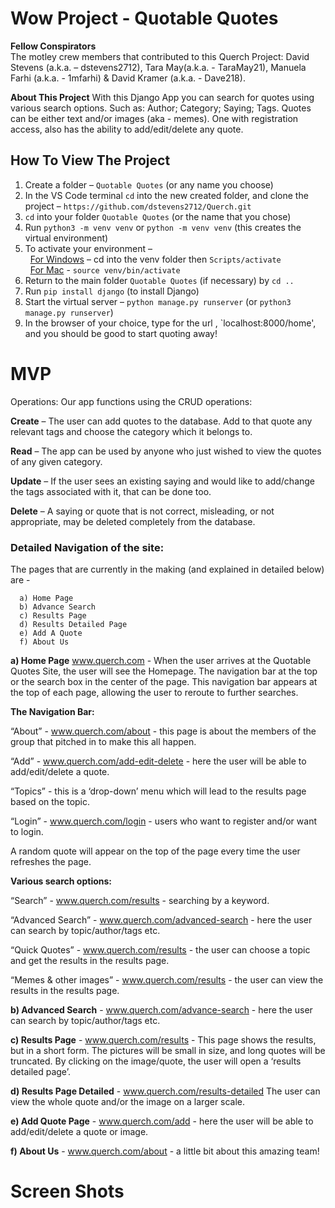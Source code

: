# **Wow Project - Quotable Quotes**

**Fellow Conspirators**<br>
The motley crew members that contributed to this Querch Project: David Stevens (a.k.a. – dstevens2712), Tara May(a.k.a. - TaraMay21), Manuela Farhi (a.k.a. - 1mfarhi)  & David Kramer (a.k.a. - Dave218).<br>

**About This Project**
With this Django App you can search for quotes using various search options.
Such as: Author; Category; Saying; Tags.
Quotes can be either text and/or images (aka - memes).
One with registration access, also has the ability to add/edit/delete any quote.

## **How To View The Project**
1. Create a folder – `Quotable Quotes` (or any name you choose)
2. In the VS Code terminal `cd` into the new created folder, and clone the project –  `https://github.com/dstevens2712/Querch.git`
3. `cd` into your folder `Quotable Quotes` (or the name that you chose)
4. Run `python3 -m venv venv` or `python -m venv venv` (this creates the virtual environment)
5. To activate your environment –<br>
&nbsp;&nbsp;<ins>For Windows</ins> – cd into the venv folder then `Scripts/activate`<br>
&nbsp;&nbsp;<ins>For Mac</ins> - `source venv/bin/activate`
6. Return to the main folder `Quotable Quotes` (if necessary) by `cd ..`
7. Run `pip install django` (to install Django)
8. Start the virtual server – `python manage.py runserver` (or `python3 manage.py runserver`)
9. In the browser of your choice, type for the url , `localhost:8000/home', and you should be good to start quoting away!

# **MVP**


Operations:  Our app functions using the CRUD operations:

**Create** – The user can add quotes to the database. Add to that quote any relevant tags and choose the category which it belongs to.

**Read** – The app can be used by anyone who just wished to view the quotes of any given category.

**Update** – If the user sees an existing saying and would like to add/change the tags associated with it, that can be done too.

**Delete** – A saying or quote that is not correct, misleading, or not appropriate, may be deleted completely from the database.


### **Detailed Navigation of the site:**
The pages that are currently in the making (and explained in detailed below) are - 

      a) Home Page
      b) Advance Search
      c) Results Page
      d) Results Detailed Page 
      e) Add A Quote 
      f) About Us 


**a) Home Page** www.querch.com - When the user arrives at the Quotable Quotes Site, the user will see the Homepage. The navigation bar at the top or the search box in the center of the page. This navigation bar appears at the top of each page, allowing the user to reroute to further searches.

**The Navigation Bar:**

“About” - www.querch.com/about - this page is about the members of the group that pitched in to make this all happen.

“Add” -  www.querch.com/add-edit-delete - here the user will be able to add/edit/delete a quote.

“Topics” - this is a ‘drop-down’ menu which will lead to the results page based on the topic.

“Login” - www.querch.com/login - users who want to register and/or want to login.

A random quote will appear on the top of the page every time the user refreshes the page.

**Various search options:**

“Search” -  www.querch.com/results - searching by a keyword.

“Advanced Search” -  www.querch.com/advanced-search - here the user can search by topic/author/tags etc.

“Quick Quotes” -  www.querch.com/results - the user can choose a topic and get the results in the results page.

“Memes & other images” -  www.querch.com/results - the user can view the results in the results page.

**b) Advanced Search** -  www.querch.com/advance-search - here the user can search by topic/author/tags etc.

**c) Results Page** - www.querch.com/results - This page shows the results, but in a short form. The pictures will be small in size, and long quotes will be truncated. By clicking on the image/quote, the user will open a ‘results detailed page’.

**d) Results Page Detailed** - www.querch.com/results-detailed  The user can view the whole quote and/or the image on a larger scale.

**e) Add Quote Page** - www.querch.com/add - here the user will be able to add/edit/delete a quote or image.

**f) About Us** - www.querch.com/about - a little bit about this amazing team!

<p>


# Screen Shots

